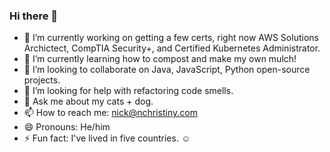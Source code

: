 ### Hi there 👋

- 🔭 I’m currently working on getting a few certs, right now AWS Solutions Archictect, CompTIA Security+, and Certified Kubernetes Administrator.
- 🌱 I’m currently learning how to compost and make my own mulch! 
- 👯 I’m looking to collaborate on Java, JavaScript, Python open-source projects. 
- 🤔 I’m looking for help with refactoring code smells.
- 💬 Ask me about my cats + dog. 
- 📫 How to reach me: nick@nchristiny.com
- 😄 Pronouns: He/him
- ⚡ Fun fact: I've lived in five countries. :relaxed:

<!--
<a rel="me" href="https://infosec.exchange/@chileannick"></a>
-->
